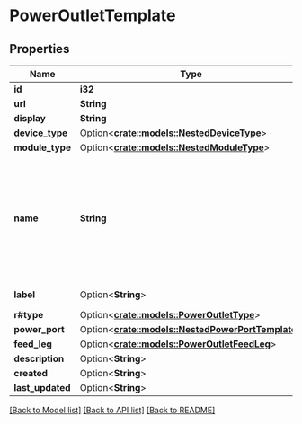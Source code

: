 # PowerOutletTemplate

## Properties

Name | Type | Description | Notes
------------ | ------------- | ------------- | -------------
**id** | **i32** |  | [readonly]
**url** | **String** |  | [readonly]
**display** | **String** |  | [readonly]
**device_type** | Option<[**crate::models::NestedDeviceType**](NestedDeviceType.md)> |  | [optional]
**module_type** | Option<[**crate::models::NestedModuleType**](NestedModuleType.md)> |  | [optional]
**name** | **String** | {module} is accepted as a substitution for the module bay position when attached to a module type. | 
**label** | Option<**String**> | Physical label | [optional]
**r#type** | Option<[**crate::models::PowerOutletType**](PowerOutlet_type.md)> |  | [optional]
**power_port** | Option<[**crate::models::NestedPowerPortTemplate**](NestedPowerPortTemplate.md)> |  | [optional]
**feed_leg** | Option<[**crate::models::PowerOutletFeedLeg**](PowerOutlet_feed_leg.md)> |  | [optional]
**description** | Option<**String**> |  | [optional]
**created** | Option<**String**> |  | [readonly]
**last_updated** | Option<**String**> |  | [readonly]

[[Back to Model list]](../README.md#documentation-for-models) [[Back to API list]](../README.md#documentation-for-api-endpoints) [[Back to README]](../README.md)


